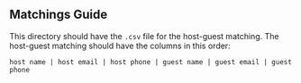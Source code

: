 ## Matchings Guide

This directory should have the `.csv` file for the host-guest matching. The host-guest matching should have the columns in this order:

```
host name | host email | host phone | guest name | guest email | guest phone
```